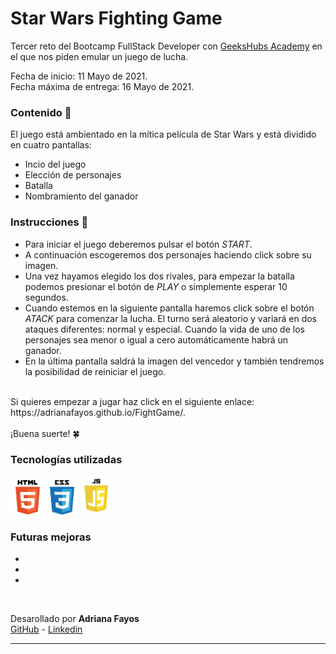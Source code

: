 #  Star Wars Fighting Game 

Tercer reto del Bootcamp FullStack Developer con <a href="https://geekshubsacademy.com/">GeeksHubs Academy</a> en el que nos piden emular un juego de lucha.

Fecha de inicio: 11 Mayo de 2021. <br>Fecha máxima de entrega: 16 Mayo de 2021.

### Contenido 💬

El juego está ambientado en la mítica película de Star Wars y está dividido en cuatro pantallas: 
- Incio del juego
- Elección de personajes
- Batalla
- Nombramiento del ganador


### Instrucciones 🔧

- Para iniciar el juego deberemos pulsar el botón *START*. 
- A continuación escogeremos dos personajes haciendo click sobre su imagen.
- Una vez hayamos elegido los dos rivales, para empezar la batalla podemos presionar el botón de *PLAY* o simplemente esperar 10 segundos.
- Cuando estemos en la siguiente pantalla haremos click sobre el botón *ATACK* para comenzar la lucha. El turno será aleatorio y variará en dos ataques diferentes: normal y especial. Cuando la vida de uno de los personajes sea menor o igual a cero automáticamente habrá un ganador.
- En la última pantalla saldrá la imagen del vencedor y también tendremos la posibilidad de reiniciar el juego.
<br>
Si quieres empezar a jugar haz click en el siguiente enlace: <br>https://adrianafayos.github.io/FightGame/.
<br><br>
¡Buena suerte! 🍀

### Tecnologías utilizadas 
<img src="img/tecn/html5.png" width="55"><img src="img/tecn/css3.png" width="55"><img src="img/tecn/javascript.png" width="53">

### Futuras mejoras
-
-
-

<br>

Desarollado por **Adriana Fayos** <br>
[GitHub](https://github.com/AdrianaFayos) - [Linkedin](https://linkedin.com/in/adrianafayos)

---